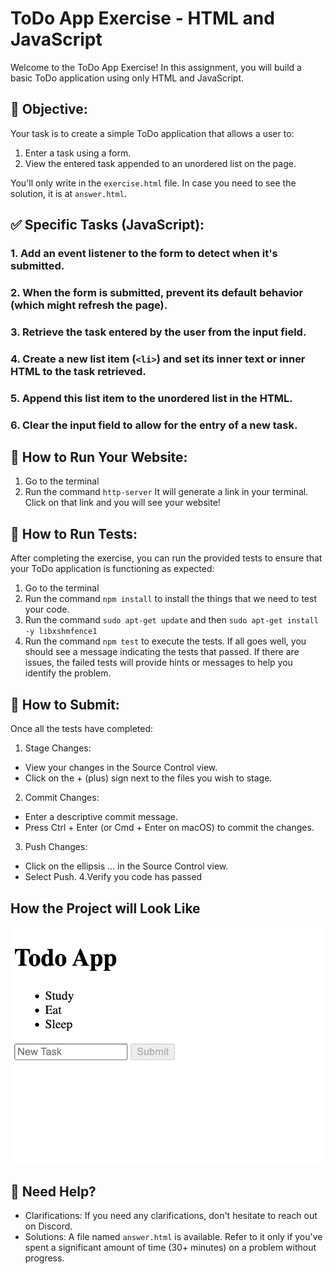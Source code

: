 # ToDo App Exercise - HTML and JavaScript

Welcome to the ToDo App Exercise! In this assignment, you will build a basic ToDo application using only HTML and JavaScript.

## 🎯 Objective:
Your task is to create a simple ToDo application that allows a user to:

1. Enter a task using a form.
2. View the entered task appended to an unordered list on the page.

You'll only write in the `exercise.html` file. 
In case you need to see the solution, it is at `answer.html`.

## ✅ Specific Tasks (JavaScript):
### 1. Add an event listener to the form to detect when it's submitted.
### 2. When the form is submitted, prevent its default behavior (which might refresh the page).
### 3. Retrieve the task entered by the user from the input field.
### 4. Create a new list item (`<li>`) and set its inner text or inner HTML to the task retrieved.
### 5. Append this list item to the unordered list in the HTML.
### 6. Clear the input field to allow for the entry of a new task.

## 📘 How to Run Your Website:
1. Go to the terminal
2. Run the command `http-server`
   It will generate a link in your terminal. Click on that link and you will see your website!

## 🚀 How to Run Tests:
After completing the exercise, you can run the provided tests to ensure that your ToDo application is functioning as expected:
1. Go to the terminal
2. Run the command `npm install` to install the things that we need to test your code.
3. Run the command `sudo apt-get update` and then `sudo apt-get install -y libxshmfence1`
4. Run the command `npm test` to execute the tests.
  If all goes well, you should see a message indicating the tests that passed. If there are issues, the failed tests will provide hints or messages to help you identify the problem.

## 🤔 How to Submit:
Once all the tests have completed:
1. Stage Changes:
  - View your changes in the Source Control view.
  - Click on the + (plus) sign next to the files you wish to stage.
2. Commit Changes:
  - Enter a descriptive commit message.
  - Press Ctrl + Enter (or Cmd + Enter on macOS) to commit the changes.
3. Push Changes:
  - Click on the ellipsis ... in the Source Control view.
  - Select Push.
4.Verify you code has passed

## How the Project will Look Like
![Local Image](project.png)

## 🤔 Need Help?
- Clarifications: If you need any clarifications, don't hesitate to reach out on Discord.
- Solutions: A file named `answer.html` is available. Refer to it only if you've spent a significant amount of time (30+ minutes) on a problem without progress.
